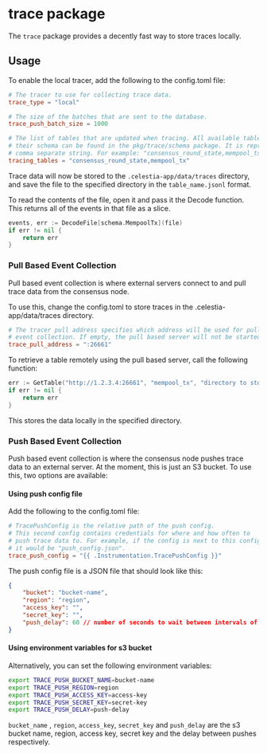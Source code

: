 # trace package

The `trace` package provides a decently fast way to store traces locally.

## Usage

To enable the local tracer, add the following to the config.toml file:

```toml
# The tracer to use for collecting trace data.
trace_type = "local"

# The size of the batches that are sent to the database.
trace_push_batch_size = 1000

# The list of tables that are updated when tracing. All available tables and
# their schema can be found in the pkg/trace/schema package. It is represented as a
# comma separate string. For example: "consensus_round_state,mempool_tx".
tracing_tables = "consensus_round_state,mempool_tx"
```

Trace data will now be stored to the `.celestia-app/data/traces` directory, and
save the file to the specified directory in the `table_name.jsonl` format.

To read the contents of the file, open it and pass it the Decode function. This
returns all of the events in that file as a slice.

```go
events, err := DecodeFile[schema.MempoolTx](file)
if err != nil {
    return err
}
```

### Pull Based Event Collection

Pull based event collection is where external servers connect to and pull trace
data from the consensus node.

To use this, change the config.toml to store traces in the
.celestia-app/data/traces directory.

```toml
# The tracer pull address specifies which address will be used for pull based
# event collection. If empty, the pull based server will not be started.
trace_pull_address = ":26661"
```

To retrieve a table remotely using the pull based server, call the following
function:

```go
err := GetTable("http://1.2.3.4:26661", "mempool_tx", "directory to store the file")
if err != nil {
    return err
}
```

This stores the data locally in the specified directory.


### Push Based Event Collection

Push based event collection is where the consensus node pushes trace data to an
external server. At the moment, this is just an S3 bucket. To use this, two options are available:
#### Using push config file

Add the following to the config.toml file:

```toml
# TracePushConfig is the relative path of the push config.
# This second config contains credentials for where and how often to
# push trace data to. For example, if the config is next to this config,
# it would be "push_config.json".
trace_push_config = "{{ .Instrumentation.TracePushConfig }}"
```

The push config file is a JSON file that should look like this:

```json
{
    "bucket": "bucket-name",
    "region": "region",
    "access_key": "",
    "secret_key": "",
    "push_delay": 60 // number of seconds to wait between intervals of pushing all files
}
```

#### Using environment variables for s3 bucket

Alternatively, you can set the following environment variables:

```bash
export TRACE_PUSH_BUCKET_NAME=bucket-name
export TRACE_PUSH_REGION=region
export TRACE_PUSH_ACCESS_KEY=access-key
export TRACE_PUSH_SECRET_KEY=secret-key
export TRACE_PUSH_DELAY=push-delay
```

`bucket_name` , `region`, `access_key`, `secret_key` and `push_delay` are the s3 bucket name, region, access key, secret key and the delay between pushes respectively.
